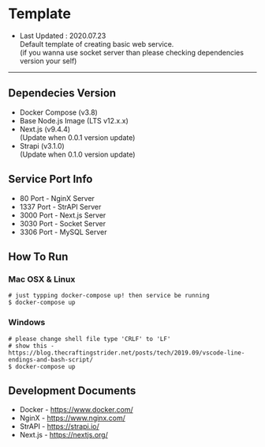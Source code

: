 # Template
- Last Updated : 2020.07.23  
Default template of creating basic web service.  
(if you wanna use socket server than please checking dependencies version your self)  
-----

## Dependecies Version
- Docker Compose (v3.8)  
- Base Node.js Image (LTS v12.x.x)
- Next.js (v9.4.4)  
(Update when 0.0.1 version update)  
- Strapi (v3.1.0)  
(Update when 0.1.0 version update)  

## Service Port Info
- 80 Port - NginX Server  
- 1337 Port - StrAPI Server  
- 3000 Port - Next.js Server  
- 3030 Port - Socket Server
- 3306 Port - MySQL Server  

## How To Run
### Mac OSX & Linux
```shell
# just typping docker-compose up! then service be running
$ docker-compose up
```  

### Windows
```shell
# please change shell file type 'CRLF' to 'LF'
# show this - https://blog.thecraftingstrider.net/posts/tech/2019.09/vscode-line-endings-and-bash-script/ 
$ docker-compose up
```

## Development Documents
- Docker - <https://www.docker.com/>  
- NginX - <https://www.nginx.com/>  
- StrAPI - <https://strapi.io/>  
- Next.js - <https://nextjs.org/>  
